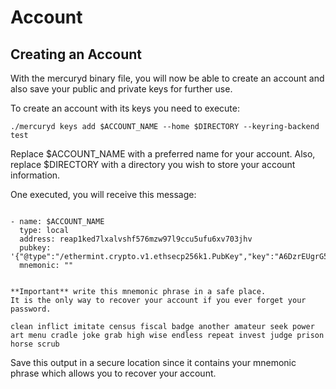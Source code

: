 # Account

## Creating an Account

With the mercuryd binary file, you will now be able to create an account and also save your public and private keys for further use.

To create an account with its keys you need to execute:

```
./mercuryd keys add $ACCOUNT_NAME --home $DIRECTORY --keyring-backend test
```

Replace $ACCOUNT\_NAME with a preferred name for your account. Also, replace $DIRECTORY with a directory you wish to store your account information.

One executed, you will receive this message:

```

- name: $ACCOUNT_NAME
  type: local
  address: reap1ked7lxalvshf576mzw97l9ccu5ufu6xv703jhv
  pubkey: '{"@type":"/ethermint.crypto.v1.ethsecp256k1.PubKey","key":"A6DzrEUgrG5bdB9edwXWvq1bM2g2S/HTuXuxmOgZTpK3"}'
  mnemonic: ""


**Important** write this mnemonic phrase in a safe place.
It is the only way to recover your account if you ever forget your password.

clean inflict imitate census fiscal badge another amateur seek power art menu cradle joke grab high wise endless repeat invest judge prison horse scrub

```

Save this output in a secure location since it contains your mnemonic phrase which allows you to recover your account.
